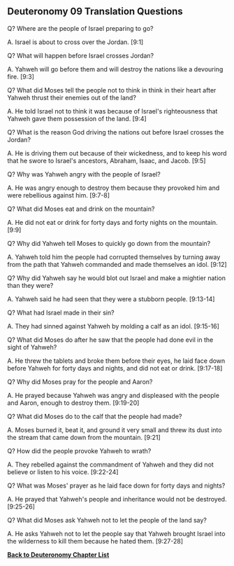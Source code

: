 ## Deuteronomy 09 Translation Questions ##

Q? Where are the people of Israel preparing to go?

A. Israel is about to cross over the Jordan. [9:1]

Q? What will happen before Israel crosses Jordan?

A. Yahweh will go before them and will destroy the nations like a devouring fire. [9:3]

Q? What did Moses tell the people not to think in think in their heart after Yahweh thrust their enemies out of the land?

A. He told Israel not to think it was because of Israel's righteousness that Yahweh gave them possession of the land. [9:4]

Q? What is the reason God driving the nations out before Israel crosses the Jordan?

A. He is driving them out because of their wickedness, and to keep his word that he swore to Israel's ancestors, Abraham, Isaac, and Jacob. [9:5]

Q? Why was Yahweh angry with the people of Israel?

A. He was angry enough to destroy them because they provoked him and were rebellious against him. [9:7-8]

Q? What did Moses eat and drink on the mountain?

A. He did not eat or drink for forty days and forty nights on the mountain. [9:9]

Q? Why did Yahweh tell Moses to quickly go down from the mountain?

A. Yahweh told him the people had corrupted themselves by turning away from the path that Yahweh commanded and made themselves an idol. [9:12]

Q? Why did Yahweh say he would blot out Israel and make a mightier nation than they were?

A. Yahweh said he had seen that they were a stubborn people. [9:13-14]

Q? What had Israel made in their sin?

A. They had sinned against Yahweh by molding a calf as an idol. [9:15-16]

Q? What did Moses do after he saw that the people had done evil in the sight of Yahweh?

A. He threw the tablets and broke them before their eyes, he laid face down before Yahweh for forty days and nights, and did not eat or drink. [9:17-18]

Q? Why did Moses pray for the people and Aaron?

A. He prayed because Yahweh was angry and displeased with the people and Aaron, enough to destroy them. [9:19-20]

Q? What did Moses do to the calf that the people had made?

A. Moses burned it, beat it, and ground it very small and threw its dust into the stream that came down from the mountain. [9:21]

Q? How did the people provoke Yahweh to wrath?

A. They rebelled against the commandment of Yahweh and they did not believe or listen to his voice. [9:22-24]

Q? What was Moses' prayer as he laid face down for forty days and nights?

A. He prayed that Yahweh's people and inheritance would not be destroyed. [9:25-26]

Q? What did Moses ask Yahweh not to let the people of the land say?

A. He asks Yahweh not to let the people say that Yahweh brought Israel into the wilderness to kill them because he hated them. [9:27-28]

__[Back to Deuteronomy Chapter List](./)__

